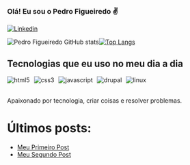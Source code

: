 ### Olá! Eu sou o Pedro Figueiredo ✌️

[![Linkedin](https://img.shields.io/badge/LinkedIn-0077B5?style=for-the-badge&logo=linkedin&logoColor=white)](https://www.linkedin.com/in/pedrontc/)


![Pedro Figueiredo GitHub stats](https://github-readme-stats.vercel.app/api?username=pedrontc&show_icons=true&theme=dracula)[![Top Langs](https://github-readme-stats.vercel.app/api/top-langs/?username=pedrontc&layout=compact&theme=dracula)](https://github.com/pedrontc/github-readme-stats)

## Tecnologias que eu uso no meu dia a dia

<div style="display: flex"><br/>
  <img style="margin-right:10px;" align="center" alt="html5" src="https://img.shields.io/badge/HTML5-E34F26?style=for-the-badge&logo=html5&logoColor=white" />

  <img style="margin-right:10px;" align="center" alt="css3" src="https://img.shields.io/badge/CSS3-1572B6?style=for-the-badge&logo=css3&logoColor=white" />

  <img style="margin-right:10px;" align="center" alt="javascript" src="https://img.shields.io/badge/JavaScript-323330?style=for-the-badge&logo=javascript&logoColor=F7DF1E" />

  <img style="margin-right:10px;" align="center" alt="drupal" src="https://img.shields.io/badge/Drupal-0678BE?style=for-the-badge&logo=drupal&logoColor=white" />
  
  <img style="margin-right:10px;" align="center" alt="linux" src="https://img.shields.io/badge/Linux-FCC624?style=for-the-badge&logo=linux&logoColor=black" />
</div><br/>

Apaixonado por tecnologia, criar coisas e resolver problemas.

# Últimos posts:
- [Meu Primeiro Post](#)<br/>
- [Meu Segundo Post](#)<br/>
